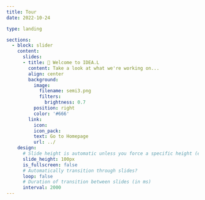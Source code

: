 ```yaml
---
title: Tour
date: 2022-10-24

type: landing

sections:
  - block: slider
    content:
      slides:
      - title: 👋 Welcome to IDEA.L
        content: Take a look at what we're working on...
        align: center
        background:
          image:
            filename: semi3.png
            filters:
              brightness: 0.7
          position: right
          color: '#666'
        link:
          icon: 
          icon_pack: 
          text: Go to Homepage
          url: ../
    design:
      # Slide height is automatic unless you force a specific height (e.g. '400px')
      slide_height: 100px
      is_fullscreen: false
      # Automatically transition through slides?
      loop: false
      # Duration of transition between slides (in ms)
      interval: 2000
---
```

